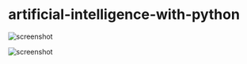 # artificial-intelligence-with-python
![screenshot](https://realpython.com/cdn-cgi/image/width=640,format=auto/https://files.realpython.com/media/Reading-and-Writing-Data-With-Pandas_Watermarked.435ef1c38466.jpg)

![screenshot](https://realpython.com/cdn-cgi/image/width=960,format=auto/https://files.realpython.com/media/Intro-to-NumPy_Watermarked.7beebf1cc93e.jpg)